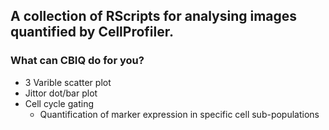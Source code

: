 ## A collection of RScripts for analysing images quantified by CellProfiler.
### What can CBIQ do for you?
- 3 Varible scatter plot
- Jittor dot/bar plot
- Cell cycle gating
    - Quantification of marker expression in specific cell sub-populations

